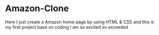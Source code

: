 # Amazon-Clone
Here I just create a Amazon home page by using HTML &amp; CSS and this is my first project base on coding I am so  excited so exceeded 
